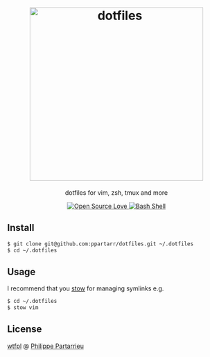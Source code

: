 <h1 align="center">
  <a target="_blank" href="https://dotfiles.github.io">
    <img src="https://dotfiles.github.io/images/dotfiles-logo.png" alt="dotfiles" width="400px">
  </a>
</h1>

<p align="center">
  dotfiles for vim, zsh, tmux and more
</p>

<div align="center">
  <a href="https://github.com/ellerbrock/open-source-badge/">
    <img alt="Open Source Love" src="https://badges.frapsoft.com/os/v1/open-source.svg?v=103" />
  </a>
  <a href="https://github.com/ellerbrock/open-source-badge/">
    <img alt="Bash Shell" src="https://badges.frapsoft.com/bash/v1/bash.png?v=103" />
  </a>
</div>

## Install
```bash
$ git clone git@github.com:ppartarr/dotfiles.git ~/.dotfiles
$ cd ~/.dotfiles
```

## Usage
I recommend that you [stow](https://www.gnu.org/software/stow/) for managing symlinks e.g.
```bash
$ cd ~/.dotfiles
$ stow vim
```

## License
[wtfpl](https://github.com/ppartarr/dotfiles/blob/master/LICENSE) @ [Philippe Partarrieu](https://partarrieu.me)
